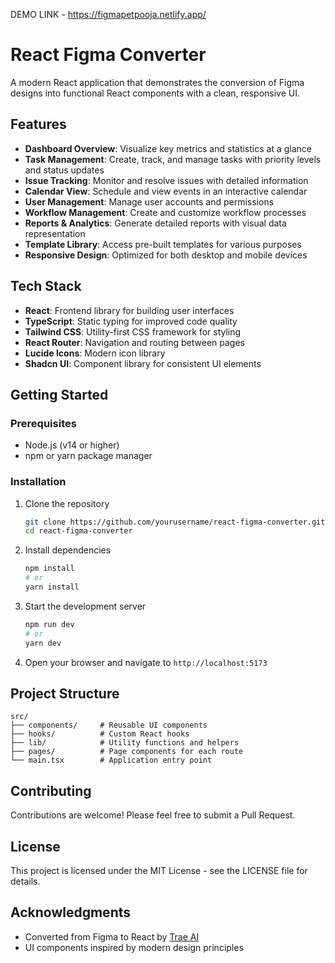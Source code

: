 DEMO LINK - https://figmapetpooja.netlify.app/

# React Figma Converter

A modern React application that demonstrates the conversion of Figma designs into functional React components with a clean, responsive UI.

## Features

- **Dashboard Overview**: Visualize key metrics and statistics at a glance
- **Task Management**: Create, track, and manage tasks with priority levels and status updates
- **Issue Tracking**: Monitor and resolve issues with detailed information
- **Calendar View**: Schedule and view events in an interactive calendar
- **User Management**: Manage user accounts and permissions
- **Workflow Management**: Create and customize workflow processes
- **Reports & Analytics**: Generate detailed reports with visual data representation
- **Template Library**: Access pre-built templates for various purposes
- **Responsive Design**: Optimized for both desktop and mobile devices

## Tech Stack

- **React**: Frontend library for building user interfaces
- **TypeScript**: Static typing for improved code quality
- **Tailwind CSS**: Utility-first CSS framework for styling
- **React Router**: Navigation and routing between pages
- **Lucide Icons**: Modern icon library
- **Shadcn UI**: Component library for consistent UI elements

## Getting Started

### Prerequisites

- Node.js (v14 or higher)
- npm or yarn package manager

### Installation

1. Clone the repository
   ```bash
   git clone https://github.com/yourusername/react-figma-converter.git
   cd react-figma-converter
   ```

2. Install dependencies
   ```bash
   npm install
   # or
   yarn install
   ```

3. Start the development server
   ```bash
   npm run dev
   # or
   yarn dev
   ```

4. Open your browser and navigate to `http://localhost:5173`

## Project Structure

```
src/
├── components/     # Reusable UI components
├── hooks/          # Custom React hooks
├── lib/            # Utility functions and helpers
├── pages/          # Page components for each route
└── main.tsx        # Application entry point
```

## Contributing

Contributions are welcome! Please feel free to submit a Pull Request.

## License

This project is licensed under the MIT License - see the LICENSE file for details.

## Acknowledgments

- Converted from Figma to React by [Trae AI](https://www.traeai.com)
- UI components inspired by modern design principles
